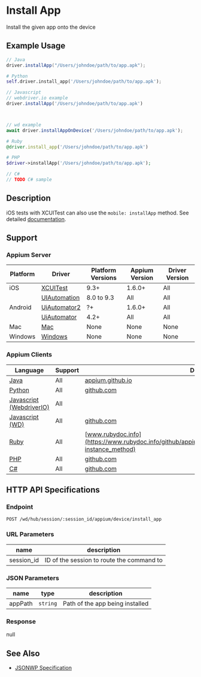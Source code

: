 # Install App

Install the given app onto the device
## Example Usage

```java
// Java
driver.installApp("/Users/johndoe/path/to/app.apk");

```

```python
# Python
self.driver.install_app('/Users/johndoe/path/to/app.apk');

```

```javascript
// Javascript
// webdriver.io example
driver.installApp('/Users/johndoe/path/to/app.apk')



// wd example
await driver.installAppOnDevice('/Users/johndoe/path/to/app.apk');

```

```ruby
# Ruby
@driver.install_app('/Users/johndoe/path/to/app.apk')

```

```php
# PHP
$driver->installApp('/Users/johndoe/path/to/app.apk');

```

```csharp
// C#
// TODO C# sample

```


## Description

iOS tests with XCUITest can also use the `mobile: installApp` method. See detailed [documentation](/docs/en/writing-running-appium/ios/ios-xctest-mobile-apps-management.md#mobile-installapp).


## Support

### Appium Server

|Platform|Driver|Platform Versions|Appium Version|Driver Version|
|--------|----------------|------|--------------|--------------|
| iOS | [XCUITest](/docs/en/drivers/ios-xcuitest.md) | 9.3+ | 1.6.0+ | All |
|  | [UIAutomation](/docs/en/drivers/ios-uiautomation.md) | 8.0 to 9.3 | All | All |
| Android | [UiAutomator2](/docs/en/drivers/android-uiautomator2.md) | ?+ | 1.6.0+ | All |
|  | [UiAutomator](/docs/en/drivers/android-uiautomator.md) | 4.2+ | All | All |
| Mac | [Mac](/docs/en/drivers/mac.md) | None | None | None |
| Windows | [Windows](/docs/en/drivers/windows.md) | None | None | None |

### Appium Clients

|Language|Support|Documentation|
|--------|-------|-------------|
|[Java](https://github.com/appium/java-client/releases/latest)| All | [appium.github.io](https://appium.github.io/java-client/io/appium/java_client/InteractsWithApps.html#installApp-java.lang.String-) |
|[Python](https://github.com/appium/python-client/releases/latest)| All | [github.com](https://github.com/appium/python-client/blob/master/appium/webdriver/webdriver.py#L554) |
|[Javascript (WebdriverIO)](http://webdriver.io/index.html)| All |  |
|[Javascript (WD)](https://github.com/admc/wd/releases/latest)| All | [github.com](https://github.com/admc/wd/blob/master/lib/commands.js#L2540) |
|[Ruby](https://github.com/appium/ruby_lib/releases/latest)| All | [www.rubydoc.info](https://www.rubydoc.info/github/appium/ruby_lib_core/Appium/Core/Device#install_app-instance_method) |
|[PHP](https://github.com/appium/php-client/releases/latest)| All | [github.com](https://github.com/appium/php-client/) |
|[C#](https://github.com/appium/appium-dotnet-driver/releases/latest)| All | [github.com](https://github.com/appium/appium-dotnet-driver/) |

## HTTP API Specifications

### Endpoint

`POST /wd/hub/session/:session_id/appium/device/install_app`

### URL Parameters

|name|description|
|----|-----------|
|session_id|ID of the session to route the command to|

### JSON Parameters

|name|type|description|
|----|----|-----------|
| appPath | `string` | Path of the app being installed |

### Response

null

## See Also

* [JSONWP Specification](https://github.com/appium/appium-base-driver/blob/master/lib/protocol/routes.js#L402)
